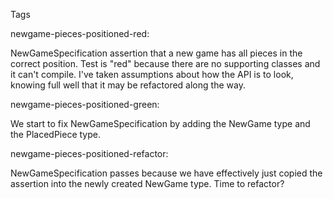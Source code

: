 Tags

newgame-pieces-positioned-red:

NewGameSpecification assertion that a new game has all pieces in the correct position.
Test is "red" because there are no supporting classes and it can't compile. I've taken assumptions about how
the API is to look, knowing full well that it may be refactored along the way.

newgame-pieces-positioned-green:

We start to fix NewGameSpecification by adding the NewGame type and the PlacedPiece type.

newgame-pieces-positioned-refactor:

NewGameSpecification passes because we have effectively just copied the assertion into the newly created NewGame type.
Time to refactor?